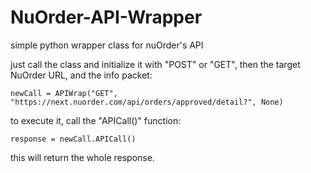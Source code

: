 # NuOrder-API-Wrapper
simple python wrapper class for nuOrder's API

just call the class and initialize it with "POST" or "GET", then the target NuOrder URL, and the info packet:  

    newCall = APIWrap("GET", "https://next.nuorder.com/api/orders/approved/detail?", None)

to execute it, call the "APICall()" function:

    response = newCall.APICall()

this will return the whole response.

